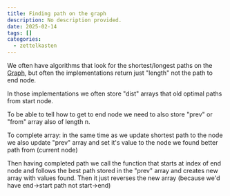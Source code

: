 ```yaml
---
title: Finding path on the graph
description: No description provided.
date: 2025-02-14
tags: []
categories:
  - zettelkasten
---
```


We often have algorithms that look for the shortest/longest paths on the [Graph](Graph.md), but often the implementations return just "length" not the path to end node.

In those implementations we often store "dist" arrays that old optimal paths from start node.

To be able to tell how to get to end node we need to also store "prev" or "from" array also of length n.

To complete array: in the same time as we update shortest path to the node we also update "prev" array and set it's value to the node we found better path from (current node)

Then having completed path we call the function that starts at index of end node and follows the best path stored in the "prev" array and creates new array with values found. Then it just reverses the new array (because we'd have end->start path not start->end)
